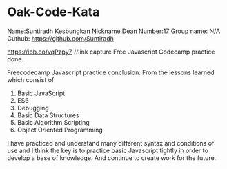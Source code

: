 # Oak-Code-Kata
Name:Suntiradh Kesbungkan
Nickname:Dean
Number:17
Group name: N/A
Guthub: https://github.com/Suntiradh

https://ibb.co/vqPzpy7 //link capture Free Javascript Codecamp practice done.

Freecodecamp Javascript practice conclusion:
From the lessons learned which consist of
  1. Basic JavaScript
  2. ES6
  3. Debugging
  4. Basic Data Structures
  5. Basic Algorithm Scripting
  6. Object Oriented Programming

  I have practiced and understand many different syntax and conditions of use and I think the key is to practice basic Javascript 
tightly in order to develop a base of knowledge. And continue to create work for the future.

